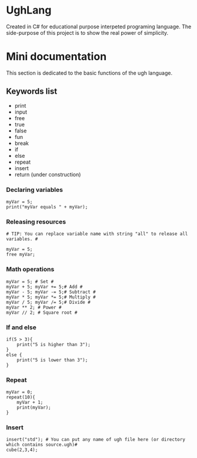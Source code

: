 # UghLang
Created in C# for educational purpose interpeted programing language.
The side-purpose of this project is to show the real power of simplicity.

# Mini documentation
This section is dedicated to the basic functions of the ugh language.

## Keywords list
- print
- input
- free
- true
- false
- fun
- break
- if
- else
- repeat
- insert
- return (under construction)


### Declaring variables
```ugh
myVar = 5;
print("myVar equals " + myVar);
```

### Releasing resources
```ugh
# TIP: You can replace variable name with string "all" to release all variables. #

myVar = 5;
free myVar;
```

### Math operations
```ugh
myVar = 5; # Set #
myVar + 5; myVar += 5;# Add #
myVar - 5; myVar -= 5;# Subtract #
myVar * 5; myVar *= 5;# Multiply #
myVar / 5; myVar /= 5;# Divide #
myVar ** 2; # Power #
myVar // 2; # Square root #
```


### If and else
```ugh
if(5 > 3){
	print("5 is higher than 3");
}
else {
	print("5 is lower than 3");
}
```

### Repeat
```ugh
myVar = 0;
repeat(10){
	myVar + 1;
	print(myVar);
}
```
### Insert
```ugh
insert("std"); # You can put any name of ugh file here (or directory which contains source.ugh)#
cube(2,3,4); 
```